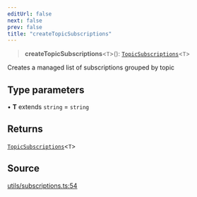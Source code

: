 ```yaml
---
editUrl: false
next: false
prev: false
title: "createTopicSubscriptions"
---
```


> **createTopicSubscriptions**\<`T`\>(): [`TopicSubscriptions`](../type-aliases/TopicSubscriptions.md)\<`T`\>

Creates a managed list of subscriptions grouped by topic

## Type parameters

• **T** extends `string` = `string`

## Returns

[`TopicSubscriptions`](../type-aliases/TopicSubscriptions.md)\<`T`\>

## Source

[utils/subscriptions.ts:54](https://github.com/nodenogg-in/alpha-p2p/blob/1896b55/packages/statekit/src/utils/subscriptions.ts#L54)
